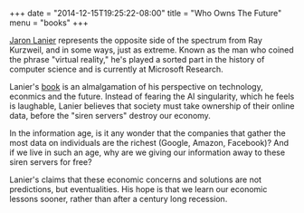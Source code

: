 +++
date = "2014-12-15T19:25:22-08:00"
title = "Who Owns The Future"
menu = "books"
+++

[Jaron Lanier](http://www.jaronlanier.com/) represents the opposite side of the spectrum from Ray Kurzweil, and in some ways, just as extreme.  Known as the man who coined the phrase "virtual reality," he's played a sorted part in the history of computer science and is currently at Microsoft Research.

Lanier's [book](http://www.amazon.com/Who-Owns-Future-Jaron-Lanier/dp/1451654979) is an almalgamation of his perspective on technology, econmics and the future.  Instead of fearing the AI singularity, which he feels is laughable, Lanier believes that society must take ownership of their online data, before the "siren servers" destroy our economy.

In the information age, is it any wonder that the companies that gather the most data on individuals are the richest (Google, Amazon, Facebook)?  And if we live in such an age, why are we giving our information away to these siren servers for free?

Lanier's claims that these economic concerns and solutions are not predictions, but eventualities.  His hope is that we learn our economic lessons sooner, rather than after a century long recession.

